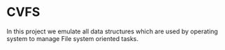 # CVFS
In this project we emulate all data structures which are used by operating system to manage File system oriented tasks.
